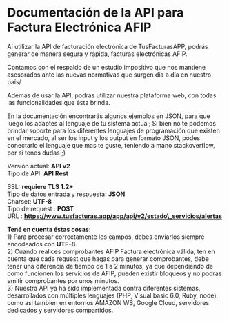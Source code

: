 # Documentación de la API para Factura Electrónica AFIP

Al utilizar la API de facturación electrónica de TusFacturasAPP,  podrás generar de manera segura y rápida, facturas electrónicas AFIP.

Contamos con el respaldo de un estudio impositivo que nos mantiene asesorados ante las nuevas normativas que surgen día a día en nuestro país/

 Ademas de usar la API, podrás utilizar nuestra plataforma web, con todas las funcionalidades que ésta brinda. 

  
En la documentación encontrarás algunos ejemplos en JSON, para que luego los adaptes al lenguaje de tu sistema actual; Si bien no te podemos brindar soporte para los diferentes lenguajes de programación que existen en el mercado, al ser los input y los output en formato JSON, podes conectarlo el lenguaje que mas te guste, teniendo a mano stackoverflow, por si tenes dudas ;\) 

  
Versión actual: **API v2**   
Tipo de API: **API Rest**

SSL: **requiere TLS 1.2+**  
Tipo de datos entrada y respuesta: **JSON**  
Charset: **UTF-8**  
Tipo de request : **POST**  
URL : **https://www.tusfacturas.app/app/api/v2/estado\_servicios/alertas**  




**Tené en cuenta éstas cosas:**  
1\) Para procesar correctamente los campos, debes enviarlos siempre encodeados con **UTF-8**.   
2\) Cuando realices comprobantes AFIP Factura electrónica válida, ten en cuenta que cada request que hagas para generar comprobantes, debe tener una diferencia de tiempo de 1 a 2 minutos, ya que dependiendo de como funcionen los servicios de AFIP,  pueden existir bloqueos y no podrás emitir comprobantes por unos minutos.   
3\) Nuestra API ya ha sido implementada contra diferentes sistemas, desarrollados con múltiples lenguajes \(PHP, Visual basic 6.0, Ruby, node\), como asi tambien en entornos AMAZON WS, Google Cloud, servidores dedicados y servidores compartidos. 

